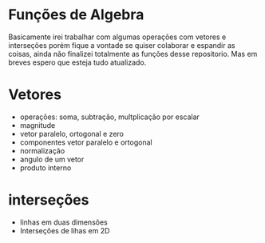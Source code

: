 # Funções de Algebra 
Basicamente irei trabalhar com algumas operações com vetores e interseções porém fique a vontade se quiser colaborar e espandir as coisas, ainda não finalizei totalmente as funções desse repositorio. Mas em breves espero que esteja tudo atualizado.

# Vetores
- operações: soma, subtração, multplicação por escalar
- magnitude
- vetor paralelo, ortogonal e zero
- componentes vetor paralelo e ortogonal
- normalização 
- angulo de um vetor
- produto interno

# interseções
- linhas em duas dimensões
- Interseções de lihas em 2D
